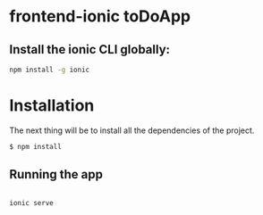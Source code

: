 # frontend-ionic toDoApp


## Install the ionic CLI globally:


```bash
npm install -g ionic
```


# Installation

The next thing will be to install all the dependencies of the project.

```bash
$ npm install
```

## Running the app

```bash

ionic serve

```
